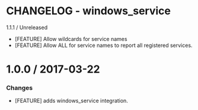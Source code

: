 # CHANGELOG - windows_service
1.1.1 / Unreleased

* [FEATURE] Allow wildcards for service names 
* [FEATURE] Allow ALL for service names to report all registered services.

1.0.0 / 2017-03-22
==================

### Changes

* [FEATURE] adds windows_service integration.
